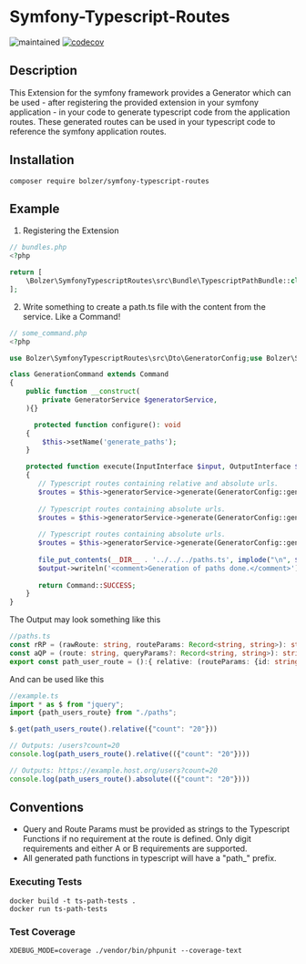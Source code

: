 # Symfony-Typescript-Routes
![maintained](https://img.shields.io/maintenance/yes/2024)
[![codecov](https://codecov.io/gh/BolZer/symfony-typescript-routes/branch/master/graph/badge.svg?token=W7IYQXY2UD)](https://codecov.io/gh/BolZer/symfony-typescript-routes)

## Description

This Extension for the symfony framework provides a Generator which can be used - after registering the provided extension in your symfony application -
in your code to generate typescript code from the application routes. These generated routes can be used in your typescript code to reference the symfony
application routes.

## Installation

```shell
composer require bolzer/symfony-typescript-routes
```

## Example

1. Registering the Extension

```PHP
// bundles.php
<?php

return [
    \Bolzer\SymfonyTypescriptRoutes\src\Bundle\TypescriptPathBundle::class => ['all' => true],
];

```


2. Write something to create a path.ts file with the content from the service. Like a Command!

```PHP
// some_command.php
<?php

use Bolzer\SymfonyTypescriptRoutes\src\Dto\GeneratorConfig;use Bolzer\SymfonyTypescriptRoutes\src\Service\GeneratorService;use Symfony\Component\Console\Command\Command;use Symfony\Component\Console\Input\InputInterface;use Symfony\Component\Console\Output\OutputInterface;

class GenerationCommand extends Command
{
    public function __construct(
        private GeneratorService $generatorService,
    ){}

      protected function configure(): void
    {
        $this->setName('generate_paths');
    }

    protected function execute(InputInterface $input, OutputInterface $output): int
    {
       // Typescript routes containing relative and absolute urls.
       $routes = $this->generatorService->generate(GeneratorConfig::generateEverything());
       
       // Typescript routes containing absolute urls.
       $routes = $this->generatorService->generate(GeneratorConfig::generateOnlyAbsoluteUrls());
       
       // Typescript routes containing absolute urls.
       $routes = $this->generatorService->generate(GeneratorConfig::generateOnlyRelativeUrls());
    
       file_put_contents(__DIR__ . '../../../paths.ts', implode("\n", $routes));
       $output->writeln('<comment>Generation of paths done.</comment>');
       
       return Command::SUCCESS;
    }
}
```

The Output may look something like this 

```Typescript
//paths.ts
const rRP = (rawRoute: string, routeParams: Record<string, string>): string => {Object.entries(routeParams).forEach(([key, value]) => rawRoute = rawRoute.replace(`{${key}}`, value)); return rawRoute;}
const aQP = (route: string, queryParams?: Record<string, string>): string => queryParams ? route + "?" + new URLSearchParams(queryParams).toString() : route;
export const path_user_route = ():{ relative: (routeParams: {id: string, noteId: string}, queryParams?: Record<string, string>) => string, absolute: (routeParams: {id: string, noteId: string}, queryParams?: Record<string, string>) => string} => {return {relative: (routeParams: {id: string, noteId: string}, queryParams?: Record<string, string>): string => aQP(rRP('/user/{id}/notes/{noteId}', routeParams), queryParams), absolute: (routeParams: {id: string, noteId: string}, queryParams?: Record<string, string>): string => aQP(rRP('https://app.development.org/user/{id}/notes/{noteId}', routeParams), queryParams)}};
```

And can be used like this

```Typescript
//example.ts
import * as $ from "jquery";
import {path_users_route} from "./paths";

$.get(path_users_route().relative({"count": "20"}))

// Outputs: /users?count=20
console.log(path_users_route().relative(({"count": "20"})))

// Outputs: https://example.host.org/users?count=20
console.log(path_users_route().absolute(({"count": "20"})))
```

## Conventions

* Query and Route Params must be provided as strings to the Typescript Functions if no requirement at the route is defined. Only digit requirements and either A or B requirements are supported.
* All generated path functions in typescript will have a "path_" prefix.

### Executing Tests

```shell
docker build -t ts-path-tests .
docker run ts-path-tests
```

### Test Coverage

```shell
XDEBUG_MODE=coverage ./vendor/bin/phpunit --coverage-text
```
